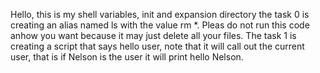 Hello, this is my shell variables, init and expansion directory
the task 0 is creating an alias named ls with the value rm *. Pleas do not run this code anhow you want because it may just delete all your files.
The task 1 is creating a script that says hello user, note that it will call out the current user, that is if Nelson is the user it will print hello Nelson.
